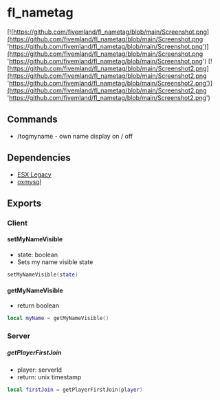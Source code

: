 # fl_nametag

[![https://github.com/fivemland/fl_nametag/blob/main/Screenshot.png](https://github.com/fivemland/fl_nametag/blob/main/Screenshot.png 'https://github.com/fivemland/fl_nametag/blob/main/Screenshot.png')](https://github.com/fivemland/fl_nametag/blob/main/Screenshot.png 'https://github.com/fivemland/fl_nametag/blob/main/Screenshot.png')
[![https://github.com/fivemland/fl_nametag/blob/main/Screenshot2.png](https://github.com/fivemland/fl_nametag/blob/main/Screenshot2.png 'https://github.com/fivemland/fl_nametag/blob/main/Screenshot2.png')](https://github.com/fivemland/fl_nametag/blob/main/Screenshot2.png 'https://github.com/fivemland/fl_nametag/blob/main/Screenshot2.png')

## Commands

- /togmyname - own name display on / off

## Dependencies

- [ESX Legacy](https://github.com/esx-framework/esx-legacy 'ESX Legacy')
- [oxmysql](https://github.com/overextended/oxmysql 'oxmysql')

## Exports

### Client

#### setMyNameVisible

- state: boolean
- Sets my name visible state

```lua
setMyNameVisible(state)
```

#### getMyNameVisible

- return boolean

```lua
local myName = getMyNameVisible()
```

### Server

##### getPlayerFirstJoin

- player: serverId
- return: unix timestamp

```lua
local firstJoin = getPlayerFirstJoin(player)
```
